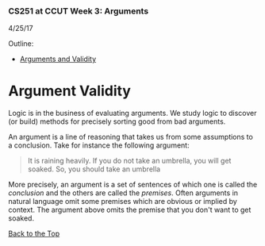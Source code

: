 ### CS251 at CCUT Week 3: Arguments
4/25/17

Outline: <a id="index"></a>
  * [Arguments and Validity](#validity)


Argument Validity <a id="validity"></a>
===========
Logic is in the business of evaluating arguments. We study logic to discover (or build) methods for precisely sorting good from bad arguments.

An argument is a line of reasoning that takes us from some assumptions to a conclusion. Take for instance the following argument:

  > It is raining heavily.
  > If you do not take an umbrella, you will get soaked.
  > So, you should take an umbrella

More precisely, an argument is a set of sentences of which one is called the *conclusion* and the others are called the *premises*. Often arguments in natural language omit some premises which are obvious or implied by context. The argument above omits the premise that you don't want to get soaked.

[Back to the Top](#index)
